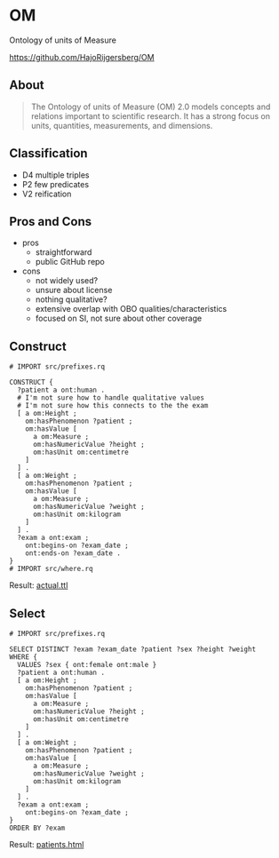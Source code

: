 # OM

Ontology of units of Measure

https://github.com/HajoRijgersberg/OM

## About

> The Ontology of units of Measure (OM) 2.0 models concepts and relations important to scientific research. It has a strong focus on units, quantities, measurements, and dimensions.

## Classification

- D4 multiple triples
- P2 few predicates
- V2 reification

## Pros and Cons

- pros
  - straightforward
  - public GitHub repo
- cons
  - not widely used?
  - unsure about license
  - nothing qualitative?
  - extensive overlap with OBO qualities/characteristics
  - focused on SI, not sure about other coverage

## Construct

```sparql construct.rq
# IMPORT src/prefixes.rq

CONSTRUCT {
  ?patient a ont:human .
  # I'm not sure how to handle qualitative values
  # I'm not sure how this connects to the the exam
  [ a om:Height ;
    om:hasPhenomenon ?patient ;
    om:hasValue [
      a om:Measure ;
      om:hasNumericValue ?height ;
      om:hasUnit om:centimetre
    ]
  ] .
  [ a om:Weight ;
    om:hasPhenomenon ?patient ;
    om:hasValue [
      a om:Measure ;
      om:hasNumericValue ?weight ;
      om:hasUnit om:kilogram
    ]
  ] .
  ?exam a ont:exam ;
    ont:begins-on ?exam_date ;
    ont:ends-on ?exam_date .
}
# IMPORT src/where.rq
```

Result: [actual.ttl](actual.ttl)

## Select

```sparql select.rq
# IMPORT src/prefixes.rq

SELECT DISTINCT ?exam ?exam_date ?patient ?sex ?height ?weight
WHERE {
  VALUES ?sex { ont:female ont:male }
  ?patient a ont:human .
  [ a om:Height ;
    om:hasPhenomenon ?patient ;
    om:hasValue [
      a om:Measure ;
      om:hasNumericValue ?height ;
      om:hasUnit om:centimetre
    ]
  ] .
  [ a om:Weight ;
    om:hasPhenomenon ?patient ;
    om:hasValue [
      a om:Measure ;
      om:hasNumericValue ?weight ;
      om:hasUnit om:kilogram
    ]
  ] .
  ?exam a ont:exam ;
    ont:begins-on ?exam_date ;
}
ORDER BY ?exam
```

Result: [patients.html](patients.html)
